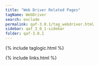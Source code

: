 ```yaml
---
title: "Web Driver Related Pages"
tagName: WebDriver
search: exclude
permalink: qaf-3.0.1/tag_webdriver.html
sidebar: qaf_3_0_1-sidebar
folder: qaf-3.0.1
---
```

{% include taglogic.html %}

{% include links.html %}
